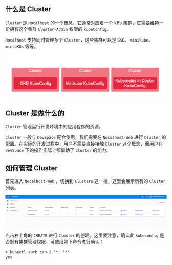 ## 什么是 Cluster

`Cluster` 是 `Nocalhost` 的一个概念，它通常对应着一个 k8s 集群，它需要维持一份拥有这个集群 `Cluster-Admin` 权限的 `kubeConfig`。

`Nocalhost` 支持同时管理多个 `Cluster`，这些集群可以是 `GKE`、 `minikube`、`microK8s` 等等。

![](../../assets/images/concept/cluster.png)

## Cluster 是做什么的

`Cluster` 管理运行开发环境中的应用程序的资源。

`Cluster` 一般与 `DevSpace` 配合使用，我们需要在 `Nocalhost-Web` 进行 `Cluster` 的配置。在实际的开发过程中，用户不需要直接接触 `Cluster` 这个概念，而用户在 `DevSpace` 下的操作实际上都借助了 `Cluster` 的能力。

## 如何管理 Cluster

首先进入 `Nocalhost-Web` ，切换到 `Clusters` 这一栏，这里会展示所有的 `Cluster` 列表。

![](../../assets/images/concept/cluster-list.png)

点击右上角的 `CREATE` 进行 `Cluster` 的创建。这里要注意，确认此 `kubeconfig` 是否拥有集群管理权限，可使用如下命令进行确认：

```
> kubectl auth can-i '*' '*'
yes
```




